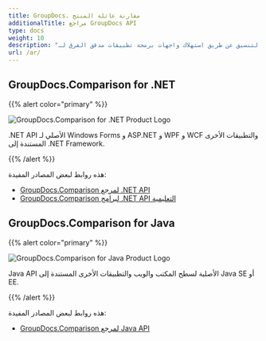 ```yaml
---
title: GroupDocs. مقارنة عائلة المنتج
additionalTitle: مراجع GroupDocs API
type: docs
weight: 10
description: "قم بدمج أو مقارنة مستندين متشابهين بالتنسيق عن طريق استهلاك واجهات برمجةقم بدمج أو مقارنة مستندين متشابهين بالتنسيق عن طريق استهلاك واجهات برمجة تطبيقات مدقق الفرق لـ .NET و Java تطبيقات مدقق الفرق لـ .NET و Java"
url: /ar/
---
```


## GroupDocs.Comparison for .NET

{{% alert color="primary" %}} 

![GroupDocs.Comparison for .NET Product Logo](../gdocs_net.png)

.NET API الأصلي لـ Windows Forms و ASP.NET و WPF و WCF والتطبيقات الأخرى المستندة إلى .NET Framework.

{{% /alert %}} 

هذه روابط لبعض المصادر المفيدة:

- [GroupDocs.Comparison لمرجع .NET API](/comparison/ar/net/)
- [GroupDocs.Comparison لبرامج .NET API التعليمية](/tutorials/comparison/ar/net/)


## GroupDocs.Comparison for Java

{{% alert color="primary" %}}

![GroupDocs.Comparison for Java Product Logo](../gdocs_java.png)

Java API الأصلية لسطح المكتب والويب والتطبيقات الأخرى المستندة إلى Java SE أو EE.

{{% /alert %}}

هذه روابط لبعض المصادر المفيدة:

- [GroupDocs.Comparison لمرجع Java API](/comparison/java/)
